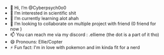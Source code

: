 - 👋 Hi, I’m @Cyberpsych0o0
- 👀 I’m interested in scientific shit 
- 🌱 I’m currently learning alot ahah
- 💞️ I’m looking to collaborate on multiple project with friend (0 friend for now )
- 📫 You can reach me via my discord :  .ellieme (the dot is a part of it tho)
- 😄 Pronouns: Ellie/Copter
- ⚡ Fun fact: I'm in love with pokemon and im kinda fit for a nerd 

<!---
Cyberpsych0o0/Cyberpsych0o0 is a ✨ special ✨ repository because its `README.md` (this file) appears on your GitHub profile.
You can click the Preview link to take a look at your changes.
--->
